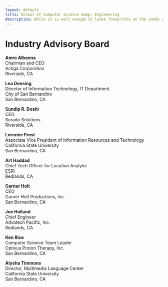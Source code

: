 ```yaml
---
layout: default
title: School of Computer Science &amp; Engineering
description: While it is well enough to leave footprints on the sands of time, it is even more important to make sure they point in a commendable direction. – James Branch Cabell
---
```


# Industry Advisory Board

__Amro Albanna__ <br>
Chairman and CEO <br>
Actiga Corporation <br>
Riverside, CA

__Lea Deesing__ <br>
Director of Information Technology, IT Department <br>
City of San Bernardino <br>
San Bernardino, CA

__Sundip R. Doshi__ <br>
CEO <br>
Surado Solutions <br>
Riverside, CA

__Lorraine Frost__ <br>
Associate Vice President of Information Resources and Technology <br>
California State University <br>
San Bernardino, CA <br>

__Art Haddad__ <br>
Chief Tech Officer for Location Analytic <br>
ESRI <br>
Redlands, CA

__Garner Holt__ <br>
CEO <br>
Garner Holt Productions, Inc. <br>
San Bernardino, CA

__Joe Holland__ <br>
Chief Engineer <br>
Advatech Pacific, Inc. <br>
Redlands, CA

__Ken Rice__ <br>
Computer Science Team Leader <br>
Optivus Proton Therapy, Inc. <br>
San Bernardino, CA

__Alysha Timmons__ <br>
Director, Multimedia Language Center <br>
California State University <br>
San Bernardino, CA



